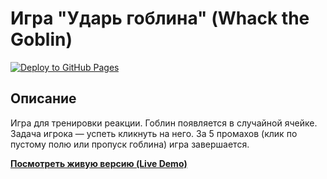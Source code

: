 # Игра "Ударь гоблина" (Whack the Goblin)

[![Deploy to GitHub Pages](https://github.com/UrijMexa/goblin-game/actions/workflows/pages.yml/badge.svg)](https://github.com/UrijMexa/goblin-game/actions)

## Описание

Игра для тренировки реакции. Гоблин появляется в случайной ячейке. Задача игрока — успеть кликнуть на него. За 5 промахов (клик по пустому полю или пропуск гоблина) игра завершается.

**[Посмотреть живую версию (Live Demo)](https://UrijMexa.github.io/goblin-game/)**